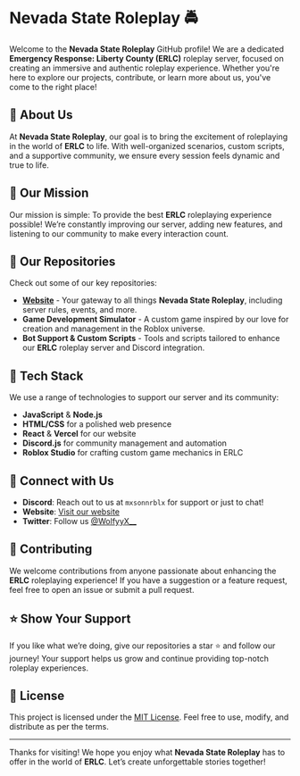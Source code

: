 # Nevada State Roleplay 🚔

Welcome to the **Nevada State Roleplay** GitHub profile! We are a dedicated **Emergency Response: Liberty County (ERLC)** roleplay server, focused on creating an immersive and authentic roleplay experience. Whether you're here to explore our projects, contribute, or learn more about us, you've come to the right place!

## 🌟 About Us
At **Nevada State Roleplay**, our goal is to bring the excitement of roleplaying in the world of **ERLC** to life. With well-organized scenarios, custom scripts, and a supportive community, we ensure every session feels dynamic and true to life.

## 🚀 Our Mission
Our mission is simple: To provide the best **ERLC** roleplaying experience possible! We’re constantly improving our server, adding new features, and listening to our community to make every interaction count.

## 📂 Our Repositories
Check out some of our key repositories:
- **[Website](https://nevadastateroleplay.vercel.app)** - Your gateway to all things **Nevada State Roleplay**, including server rules, events, and more.
- **Game Development Simulator** - A custom game inspired by our love for creation and management in the Roblox universe.
- **Bot Support & Custom Scripts** - Tools and scripts tailored to enhance our **ERLC** roleplay server and Discord integration.

## 🔧 Tech Stack
We use a range of technologies to support our server and its community:
- **JavaScript** & **Node.js**
- **HTML/CSS** for a polished web presence
- **React** & **Vercel** for our website
- **Discord.js** for community management and automation
- **Roblox Studio** for crafting custom game mechanics in ERLC

## 💬 Connect with Us
- **Discord**: Reach out to us at `mxsonnrblx` for support or just to chat!
- **Website**: [Visit our website](https://nevadastateroleplay.vercel.app)
- **Twitter**: Follow us [@WolfyyX__](https://twitter.com/WolfyyX__)

## 🤝 Contributing
We welcome contributions from anyone passionate about enhancing the **ERLC** roleplaying experience! If you have a suggestion or a feature request, feel free to open an issue or submit a pull request.

## ⭐ Show Your Support
If you like what we’re doing, give our repositories a star ⭐ and follow our journey! Your support helps us grow and continue providing top-notch roleplay experiences.

## 📜 License
This project is licensed under the [MIT License](LICENSE). Feel free to use, modify, and distribute as per the terms.

---

Thanks for visiting! We hope you enjoy what **Nevada State Roleplay** has to offer in the world of **ERLC**. Let’s create unforgettable stories together!
